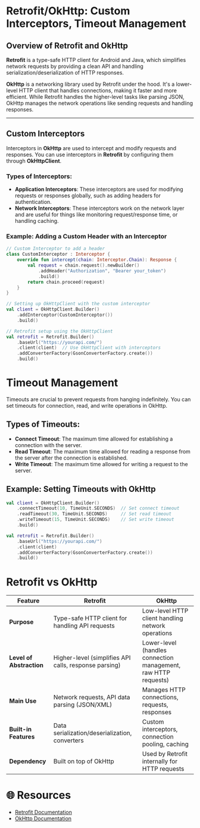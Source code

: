 # Retrofit/OkHttp: Custom Interceptors, Timeout Management

## Overview of Retrofit and OkHttp

**Retrofit** is a type-safe HTTP client for Android and Java, which simplifies network requests by providing a clean API and handling serialization/deserialization of HTTP responses.

**OkHttp** is a networking library used by Retrofit under the hood. It's a lower-level HTTP client that handles connections, making it faster and more efficient. While Retrofit handles the higher-level tasks like parsing JSON, OkHttp manages the network operations like sending requests and handling responses.

---

## Custom Interceptors

Interceptors in **OkHttp** are used to intercept and modify requests and responses. You can use interceptors in **Retrofit** by configuring them through **OkHttpClient**.

### Types of Interceptors:
- **Application Interceptors**: These interceptors are used for modifying requests or responses globally, such as adding headers for authentication.
- **Network Interceptors**: These interceptors work on the network layer and are useful for things like monitoring request/response time, or handling caching.

### Example: Adding a Custom Header with an Interceptor

```kotlin
// Custom Interceptor to add a header
class CustomInterceptor : Interceptor {
    override fun intercept(chain: Interceptor.Chain): Response {
        val request = chain.request().newBuilder()
            .addHeader("Authorization", "Bearer your_token")
            .build()
        return chain.proceed(request)
    }
}

// Setting up OkHttpClient with the custom interceptor
val client = OkHttpClient.Builder()
    .addInterceptor(CustomInterceptor())
    .build()

// Retrofit setup using the OkHttpClient
val retrofit = Retrofit.Builder()
    .baseUrl("https://yourapi.com/")
    .client(client)  // Use OkHttpClient with interceptors
    .addConverterFactory(GsonConverterFactory.create())
    .build()
```

# Timeout Management

Timeouts are crucial to prevent requests from hanging indefinitely. You can set timeouts for connection, read, and write operations in OkHttp.

## Types of Timeouts:
- **Connect Timeout**: The maximum time allowed for establishing a connection with the server.
- **Read Timeout**: The maximum time allowed for reading a response from the server after the connection is established.
- **Write Timeout**: The maximum time allowed for writing a request to the server.

## Example: Setting Timeouts with OkHttp

```kotlin
val client = OkHttpClient.Builder()
    .connectTimeout(10, TimeUnit.SECONDS)  // Set connect timeout
    .readTimeout(30, TimeUnit.SECONDS)     // Set read timeout
    .writeTimeout(15, TimeUnit.SECONDS)    // Set write timeout
    .build()

val retrofit = Retrofit.Builder()
    .baseUrl("https://yourapi.com/")
    .client(client)
    .addConverterFactory(GsonConverterFactory.create())
    .build()
```

# Retrofit vs OkHttp

| Feature                | Retrofit                                          | OkHttp                                       |
|------------------------|--------------------------------------------------|----------------------------------------------|
| **Purpose**            | Type-safe HTTP client for handling API requests  | Low-level HTTP client handling network operations |
| **Level of Abstraction** | Higher-level (simplifies API calls, response parsing) | Lower-level (handles connection management, raw HTTP requests) |
| **Main Use**           | Network requests, API data parsing (JSON/XML)    | Manages HTTP connections, requests, responses |
| **Built-in Features**  | Data serialization/deserialization, converters   | Custom interceptors, connection pooling, caching |
| **Dependency**         | Built on top of OkHttp                           | Used by Retrofit internally for HTTP requests |

# 🌐 Resources

- [Retrofit Documentation](https://square.github.io/retrofit/)
- [OkHttp Documentation](https://square.github.io/okhttp/)
